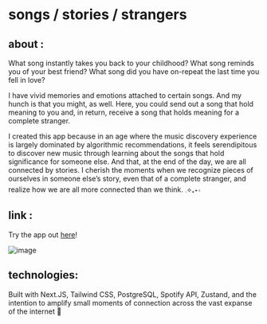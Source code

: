 <!-- @format -->

# songs / stories / strangers

## about :

What song instantly takes you back to your childhood? What song reminds you of your best friend? What song did you have on-repeat the last time you fell in love?

I have vivid memories and emotions attached to certain songs. And my hunch is that you might, as well. Here, you could send out a song that hold meaning to you and, in return, receive a song that holds meaning for a complete stranger.

I created this app because in an age where the music discovery experience is largely dominated by algorithmic recommendations, it feels serendipitous to discover new music through learning about the songs that hold significance for someone else. And that, at the end of the day, we are all connected by stories. I cherish the moments when we recognize pieces of ourselves in someone else’s story, even that of a complete stranger, and realize how we are all more connected than we think. 𓈒⟡₊⋆∘

## link :

Try the app out [here](https://songs-stories-strangers.vercel.app/)!

![image](https://github.com/user-attachments/assets/b3821f7e-2e8e-4822-b02c-71992a0ecfbc)

## technologies:

Built with Next.JS, Tailwind CSS, PostgreSQL, Spotify API, Zustand, and the intention to amplify small moments of connection across the vast expanse of the internet 💌
